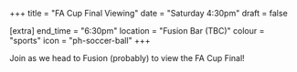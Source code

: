 +++
title = "FA Cup Final Viewing"
date = "Saturday 4:30pm"
draft = false

[extra]
end_time = "6:30pm"
location = "Fusion Bar (TBC)"
colour = "sports"
icon = "ph-soccer-ball"
+++

Join as we head to Fusion (probably) to view the FA Cup Final!
